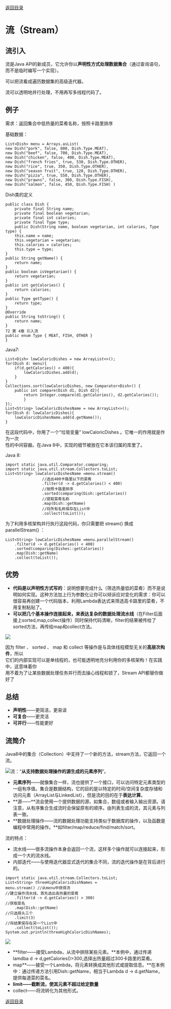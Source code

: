[返回目录](/README.md)

# 流（Stream）

## 流引入

流是Java API的新成员，它允许你以**声明性方式处理数据集合**（通过查询语句，而不是临时编写一个实现）。

可以把流看成遍历数据集的高级迭代器。

流可以透明地并行处理，不用再写多线程代码了。

## 例子

需求：返回集合中低热量的菜肴名称，按照卡路里排序

基础数据：

```
List<Dish> menu = Arrays.asList(
new Dish("pork", false, 800, Dish.Type.MEAT),
new Dish("beef", false, 700, Dish.Type.MEAT),
new Dish("chicken", false, 400, Dish.Type.MEAT),
new Dish("french fries", true, 530, Dish.Type.OTHER),
new Dish("rice", true, 350, Dish.Type.OTHER),
new Dish("season fruit", true, 120, Dish.Type.OTHER),
new Dish("pizza", true, 550, Dish.Type.OTHER),
new Dish("prawns", false, 300, Dish.Type.FISH),
new Dish("salmon", false, 450, Dish.Type.FISH) )
```

Dish类的定义

```
public class Dish {
    private final String name;
    private final boolean vegetarian;
    private final int calories;
    private final Type type;
    public Dish(String name, boolean vegetarian, int calories, Type type) {
    this.name = name;
    this.vegetarian = vegetarian;
    this.calories = calories;
    this.type = type;
}
public String getName() {
    return name;
}
public boolean isVegetarian() {
    return vegetarian;
}
public int getCalories() {
    return calories;
}
public Type getType() {
    return type;
}
@Override
public String toString() {
    return name;
}
72 第 4章 引入流
public enum Type { MEAT, FISH, OTHER }
}
```

Java7:

```
List<Dish> lowCaloricDishes = new ArrayList<>();
for(Dish d: menu){
    if(d.getCalories() < 400){
        lowCaloricDishes.add(d);
    }
}
Collections.sort(lowCaloricDishes, new Comparator<Dish>() {
    public int compare(Dish d1, Dish d2){
        return Integer.compare(d1.getCalories(), d2.getCalories());
        }
});
List<String> lowCaloricDishesName = new ArrayList<>();
for(Dish d: lowCaloricDishes){
    lowCaloricDishesName.add(d.getName());
}
```

在这段代码中，你用了一个“垃圾变量” lowCaloricDishes 。它唯一的作用就是作为一次  
性的中间容器。在Java 8中，实现的细节被放在它本该归属的库里了。

Java 8:

```
import static java.util.Comparator.comparing;
import static java.util.stream.Collectors.toList;
List<String> lowCaloricDishesName =menu.stream()
                //选出400卡路里以下的菜肴
                .filter(d -> d.getCalories() < 400)
                //按照卡路里排序 
                .sorted(comparing(Dish::getCalories))
                //提取菜肴名称
                .map(Dish::getName)
                //将所有名称保存在List中
                .collect(toList());
```

为了利用多核架构并行执行这段代码，你只需要把 stream\(\) 换成 parallelStream\(\) ：

```
List<String> lowCaloricDishesName =menu.parallelStream()
    .filter(d -> d.getCalories() < 400)
    .sorted(comparing(Dishes::getCalories))
    .map(Dish::getName)
    .collect(toList());
```

## 优势

* **代码是以声明性方式写的**：说明想要完成什么（筛选热量低的菜肴）而不是说明如何实现。这种方法加上行为参数化让你可以倾诉应对变化的需求：你可以很容易再创建一个代码版本，利用Lambda表达式来筛选高卡路里的菜肴，不用复制粘贴了。
* **可以把几个基本操作连接起来，来表达复杂的数据处理流水线**（在Filter后面接上sorted,map,collect操作）同时保持代码清晰，filter的结果被传给了sorted方法，再传给map和collect方法。

![](/assets/import09.png)

因为 filter 、 sorted 、 map 和 collect 等操作是与具体线程模型无关的**高层次构件**，所以  
它们的内部实现可以是单线程的，也可能透明地充分利用你的多核架构！在实践中，这意味着你  
用不着为了让某些数据处理任务并行而去操心线程和锁了，Stream API都替你做好了

## 总结

* **声明性**——更简洁，更易读
* **可复合**——更灵活
* **可并行**——性能更好

## 流简介

Java8中的集合（Collection）中支持了一个新的方法，stream方法，它返回一个流。

![](/assets/import10.png)流：“**从支持数据处理操作的源生成的元素序列**”。

* **元素序列**——就像集合一样，流也提供了一个接口，可以访问特定元素类型的一组有序值。集合是数据结构，它的目的是以特定的时间/空间复杂度存储和访问元素（ArrayList与LinkedList），但是流的目的在于**表达计算**。
* **源——**流会使用一个提供数据的源，如集合，数组或者输入输出资源。请注意，从有序集合生成流时会保留原有的顺序。由列表生成的流，其元素与列表一致。
* **数据处理操作——流的数据处理功能支持类似于数据库的操作，以及函数是编程中常用的操作。**如filter/map/reduce/find/match/sort。

流的特点：

* 流水线——很多流操作本身会返回一个流，这样多个操作就可以连接起来，形成一个大的流水线。
* 内部迭代——与使用迭代器显式迭代的集合不同，流的迭代操作是在背后进行的。

```
import static java.util.stream.Collectors.toList;
List<String> threeHighCaloricDishNames =
menu.stream() //从menu中获得流
//建立操作流水线，首先选出高热量的菜肴
    .filter(d -> d.getCalories() > 300)
//获取菜名
    .map(Dish::getName)
//只选择头三个
    .limit(3)
//将结果保存在另一个List中
    .collect(toList());
System.out.println(threeHighCaloricDishNames);
```

![](/assets/impor11t.png)

* **filter——接受Lambda，从流中排除某些元素。**本例中，通过传递lamdba d -&gt; d,getCalories\(\)&gt;300,选择出热量超过300卡路里的菜肴。
* map**——接受一个Lambda，将元素转换成其他形式或提取信息。**在本例中：通过传递方法引用Dish::getName，相当于Lambda d -&gt; d.getName，提供每道菜的菜名。
* **limit——截断流，使其元素不超过给定数量**
* collect——将流转化为其他形式。

[返回目录](/README.md)

